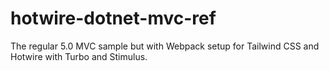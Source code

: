# hotwire-dotnet-mvc-ref
The regular 5.0 MVC sample but with Webpack setup for Tailwind CSS and Hotwire with Turbo and Stimulus.
